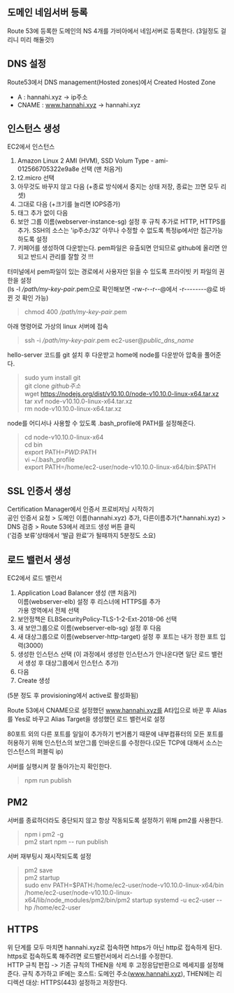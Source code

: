 ## 도메인 네임서버 등록
Route 53에 등록한 도메인의 NS 4개를 가비아에서 네임서버로 등록한다. (3일정도 걸리니 미리 해둘것!)

## DNS 설정
Route53에서 DNS management(Hosted zones)에서 Created Hosted Zone  
- A : hannahi.xyz -> ip주소  
- CNAME : www.hannahi.xyz -> hannahi.xyz

## 인스턴스 생성
EC2에서 인스턴스
1. Amazon Linux 2 AMI (HVM), SSD Volum Type - ami-012566705322e9a8e 선택 (맨 처음거)
2. t2.micro 선택
3. 아무것도 바꾸지 않고 다음 (+종료 방식에서 중지는 상태 저장, 종료는 끄면 모두 리셋)
4. 그대로 다음 (+크기를 늘리면 IOPS증가)
5. 태그 추가 없이 다음
6. 보안 그룹 이름(webserver-instance-sg) 설정 후 규칙 추가로 HTTP, HTTPS를 추가.
	SSH의 소스는 'ip주소/32' 아무나 수정할 수 없도록 특정ip에서만 접근가능하도록 설정
7. 키페어를 생성하여 다운받는다.
	pem파일은 유출되면 안되므로 github에 올리면 안되고 반드시 관리를 잘할 것 !!!

터미널에서 pem파일이 있는 경로에서 사용자만 읽을 수 있도록 프라이빗 키 파일의 권한을 설정  
(ls -l */path/my-key-pair*.pem으로 확인해보면 -rw-r--r--@에서 -r--------@로 바뀐 것 확인 가능)  
> chmod 400 */path/my-key-pair*.pem  

아래 명령어로 가상의 linux 서버에 접속
> ssh -i */path/my-key-pair*.pem ec2-user@*public_dns_name*

hello-server 코드를 git 설치 후 다운받고 home에 node를 다운받아 압축을 풀어준다.  
> sudo yum install git  
> git clone *github주소*  
>wget https://nodejs.org/dist/v10.10.0/node-v10.10.0-linux-x64.tar.xz  
> tar xvf node-v10.10.0-linux-x64.tar.xz  
> rm node-v10.10.0-linux-x64.tar.xz  


node를 어디서나 사용할 수 있도록 .bash_profile에 PATH를 설정해준다.  
> cd node-v10.10.0-linux-x64  
> cd bin  
> export PATH=$PWD:$PATH  
> vi ~/.bash_profile  
> export PATH=/home/ec2-user/node-v10.10.0-linux-x64/bin:$PATH

## SSL 인증서 생성
Certification Manager에서 인증서 프로비저닝 시작하기    
공인 인증서 요청 > 도메인 이름(hannahi.xyz) 추가, 다른이름추가(*.hannahi.xyz) > DNS 검증 > Route 53에서 레코드 생성 버튼 클릭  
(‘검증 보류’상태에서 ‘발급 완료’가 될때까지 5분정도 소요)

## 로드 밸런서 생성
EC2에서 로드 밸런서
1. Application Load Balancer 생성 (맨 처음거)  
	이름(webserver-elb) 설정 후 리스너에 HTTPS를 추가  
	가용 영역에서 전체 선택
2. 보안정책은 ELBSecurityPolicy-TLS-1-2-Ext-2018-06 선택
3. 새 보안그룹으로 이름(webserver-elb-sg) 설정 후 다음  
4. 새 대상그룹으로 이름(webserver-http-target) 설정 후 포트는 내가 정한 포트 입력(3000)  
5. 생성한 인스턴스 선택 (이 과정에서 생성한 인스턴스가 안나온다면 일단 로드 밸런서 생성 후 대상그룹에서 인스턴스 추가)
6. 다음
7. Create 생성  

(5분 정도 후 provisioning에서 active로 활성화됨)

Route 53에서 CNAME으로 설정했던 www.hannahi.xyz를 A타입으로 바꾼 후 Alias를 Yes로 바꾸고 Alias Target을 생성했던 로드 밸런서로 설정

80포트 외의 다른 포트를 일일이 추가하기 번거롭기 때문에 내부컴퓨터의 모든 포트를 허용하기 위해 인스턴스의 보안그룹 인바운드를 수정한다.(모든 TCP에 대해서 소스는 인스턴스의 퍼블릭 ip)

서버를 실행시켜 잘 돌아가는지 확인한다.
> npm run publish

## PM2
서버를 종료하더라도 중단되지 않고 항상 작동되도록 설정하기 위해 pm2를 사용한다.
> npm i pm2 -g  
> pm2 start npm -- run publish  

서버 재부팅시 재시작되도록 설정
> pm2 save  
> pm2 startup  
> sudo env PATH=$PATH:/home/ec2-user/node-v10.10.0-linux-x64/bin /home/ec2-user/node-v10.10.0-linux-x64/lib/node_modules/pm2/bin/pm2 startup systemd -u ec2-user --hp /home/ec2-user 

## HTTPS
위 단계를 모두 마치면 hannahi.xyz로 접속하면 https가 아닌 http로 접속하게 된다. https로 접속하도록 해주려면 로드밸런서에서 리스너를 수정한다.  
HTTP 규칙 편집 -> 기존 규칙의 THEN을 삭제 후 고정응답반환으로 메세지를 설정해준다.
			     규칙 추가하고 IF에는 호스트: 도메인 주소(www.hannahi.xyz), THEN에는 리디렉션 대상: HTTPS(443) 설정하고 저장한다.